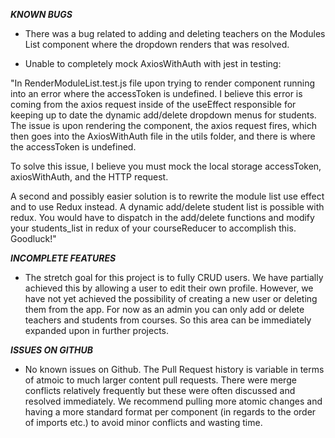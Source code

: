 **_KNOWN BUGS_**

- There was a bug related to adding and deleting teachers on the Modules List component where the dropdown renders that was resolved.

- Unable to completely mock AxiosWithAuth with jest in testing:

"In RenderModuleList.test.js file upon trying to render <ModuleList /> component running into an error where the accessToken is undefined. I believe this error is coming from the axios request inside of the useEffect responsible for keeping up to date the dynamic add/delete dropdown menus for students. The issue is upon rendering the component, the axios request fires, which then goes into the AxiosWithAuth file in the utils folder, and there is where the accessToken is undefined.

To solve this issue, I believe you must mock the local storage accessToken, axiosWithAuth, and the HTTP request.

A second and possibly easier solution is to rewrite the module list use effect and to use Redux instead. A dynamic add/delete student list is possible with redux. You would have to dispatch in the add/delete functions and modify your students_list in redux of your courseReducer to accomplish this. Goodluck!"

**_INCOMPLETE FEATURES_**

- The stretch goal for this project is to fully CRUD users. We have partially achieved this by allowing a user to edit their own profile. However, we have not yet achieved the possibility of creating a new user or deleting them from the app. For now as an admin you can only add or delete teachers and students from courses. So this area can be immediately expanded upon in further projects.

**_ISSUES ON GITHUB_**

- No known issues on Github. The Pull Request history is variable in terms of atmoic to much larger content pull requests. There were merge conflicts relatively frequently but these were often discussed and resolved immediately. We recommend pulling more atomic changes and having a more standard format per component (in regards to the order of imports etc.) to avoid minor conflicts and wasting time.
